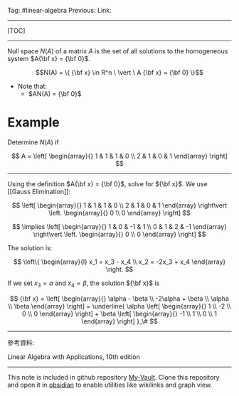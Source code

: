 Tag: #linear-algebra 
Previous: 
Link: 

---

[TOC]

---

Null space $N(A)$ of a matrix $A$ is the set of all solutions to the homogeneous system $A{\bf x} = {\bf 0}$.

$$N(A) = \{ 
	{\bf x} \in R^n \  \vert \ 
	A {\bf x} = {\bf 0}
\}$$

- Note that:
	- $AN(A) = {\bf 0}$

# Example

Determine $N(A)$ if 

$$
A = 
\left[
	\begin{array}{}
		1 & 1 & 1 & 0 \\
		2 & 1 & 0 & 1
	\end{array}
\right]
$$

---

Using the definition $A{\bf x} = {\bf 0}$, solve for ${\bf x}$. We use [[Gauss Elimination]]:

$$
\left[
	\begin{array}{}
		1 & 1 & 1 & 0 \\
		2 & 1 & 0 & 1
	\end{array}
\right\vert
\left.
	\begin{array}{}
		0 \\
		0
	\end{array}
\right]
$$

$$
\implies \left[
	\begin{array}{}
		1 & 0 & -1 & 1 \\
		0 & 1 & 2 & -1
	\end{array}
\right\vert
\left.
	\begin{array}{}
		0 \\
		0
	\end{array}
\right]
$$

The solution is:

$$
\left\{
	\begin{array}{l}
		x_1 = x_3 - x_4 \\
		x_2 = -2x_3 + x_4
	\end{array}
\right.
$$

If we set $x_3 = \alpha$ and $x_4 = \beta$, the solution ${\bf x}$ is

$$
{\bf x} = 
\left[
	\begin{array}{}
		\alpha - \beta \\
		-2\alpha + \beta \\
		\alpha \\
		\beta
	\end{array}
\right] = 
\underline{
	\alpha
	\left[
		\begin{array}{}
			1 \\
			-2 \\
			0 \\
			0
		\end{array}
	\right] + \beta
	\left[
		\begin{array}{}
			-1 \\
			1 \\
			0 \\
			1
		\end{array}
	\right]
}_\#
$$

---

參考資料:

Linear Algebra with Applications, 10th edition

---

This note is included in github repository [My-Vault](https://github.com/LittleD3092/My-Vault.git). Clone this repository and open it in [obsidian](https://obsidian.md/) to enable utilities like wikilinks and graph view.
